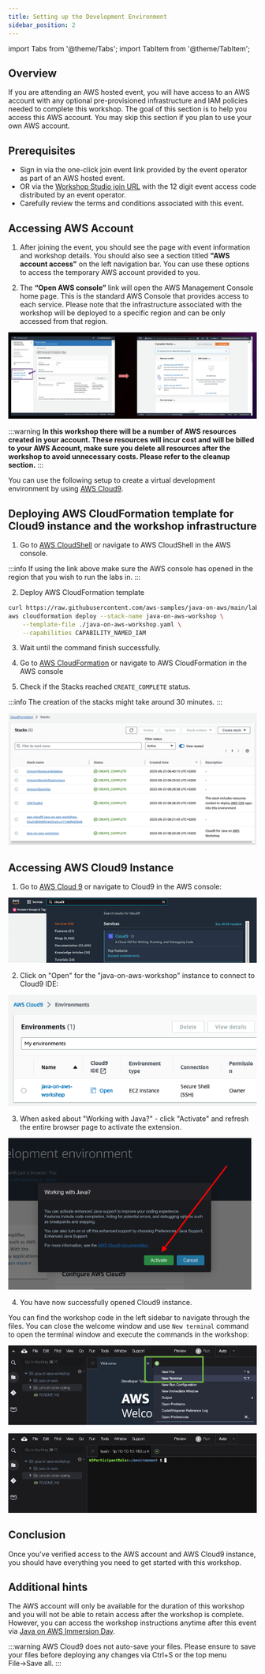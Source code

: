 ```yaml
---
title: Setting up the Development Environment
sidebar_position: 2
---
```

import Tabs from '@theme/Tabs';
import TabItem from '@theme/TabItem';

<Tabs>
<TabItem value="AWS" label="At an AWS hosted event">

## Overview

If you are attending an AWS hosted event, you will have access to an AWS account with any optional pre-provisioned infrastructure and IAM policies needed to complete this workshop. The goal of this section is to help you access this AWS account. You may skip this section if you plan to use your own AWS account.

## Prerequisites

* Sign in via the one-click join event link provided by the event operator as part of an AWS hosted event.
* OR via the [Workshop Studio join URL](https://catalog.workshops.aws/join) with the 12 digit event access code distributed by an event operator.
* Carefully review the terms and conditions associated with this event.

## Accessing AWS Account

1. After joining the event, you should see the page with event information and workshop details. You should also see a section titled **"AWS account access"** on the left navigation bar. You can use these options to access the temporary AWS account provided to you.

2. The **“Open AWS console”** link will open the AWS Management Console home page. This is the standard AWS Console that provides access to each service. Please note that the infrastructure associated with the workshop will be deployed to a specific region and can be only accessed from that region.

![logging-in](./images/logging-in.png)

</TabItem>
<TabItem value="own" label="In your own AWS account (Cloud 9)" default>

:::warning
**In this workshop there will be a number of AWS resources created in your account. These resources will incur cost and will be billed to your AWS Account, make sure you delete all resources after the workshop to avoid unnecessary costs. Please refer to the cleanup section.**
:::

You can use the following setup to create a virtual development environment by using [AWS Cloud9](https://aws.amazon.com/cloud9/).

## Deploying AWS CloudFormation template for Cloud9 instance and the workshop infrastructure

1. Go to [AWS CloudShell](https://console.aws.amazon.com/cloudshell/home#/) or navigate to AWS CloudShell in the AWS console.

:::info
If using the link above make sure the AWS console has opened in the region that you wish to run the labs in.
:::

2. Deploy AWS CloudFormation template

```bash
curl https://raw.githubusercontent.com/aws-samples/java-on-aws/main/labs/unicorn-store/infrastructure/cfn/java-on-aws-workshop.yaml > java-on-aws-workshop.yaml
aws cloudformation deploy --stack-name java-on-aws-workshop \
    --template-file ./java-on-aws-workshop.yaml \
    --capabilities CAPABILITY_NAMED_IAM
```

3. Wait until the command finish successfully.

4. Go to [AWS CloudFormation](https://console.aws.amazon.com/cloudformation/home#/) or navigate to AWS CloudFormation in the AWS console

5. Check if the Stacks reached `CREATE_COMPLETE` status.

:::info
The creation of the stacks might take around 30 minutes.
:::

![cloudformation](./images/cloudformation.png)

</TabItem>
</Tabs>

## Accessing AWS Cloud9 Instance

1. Go to [AWS Cloud 9](https://console.aws.amazon.com/cloud9control/home#/) or navigate to Cloud9 in the AWS console:

![cloud9-console](./images/cloud9-console.png)

2. Click on "Open" for the "java-on-aws-workshop" instance to connect to Cloud9 IDE:

![cloud9-list](./images/cloud9-list.png)

3. When asked about "Working with Java?" - click "Activate" and refresh the entire browser page to activate the extension.

![java-confirm](./images/java-confirm.png)

4. You have now successfully opened Cloud9 instance.

You can find the workshop code in the left sidebar to navigate through the files. You can close the welcome window and use `New terminal` command to open the terminal window and execute the commands in the workshop:

![cloud9-new-terminal](./images/cloud9-new-terminal.png)

![cloud9-terminal](./images/cloud9-terminal.png)

## Conclusion

Once you've verified access to the AWS account and AWS Cloud9 instance, you should have everything you need to get started with this workshop.

## Additional hints

The AWS account will only be available for the duration of this workshop and you will not be able to retain access after the workshop is complete. However,
you can access the workshop instructions anytime after this event via [Java on AWS Immersion Day](https://catalog.workshops.aws/java-on-aws-immersion-day/en-US).

:::warning
AWS Cloud9 does not auto-save your files. Please ensure to save your files before deploying any changes via Ctrl+S or the top menu File&rarr;Save all.
:::
